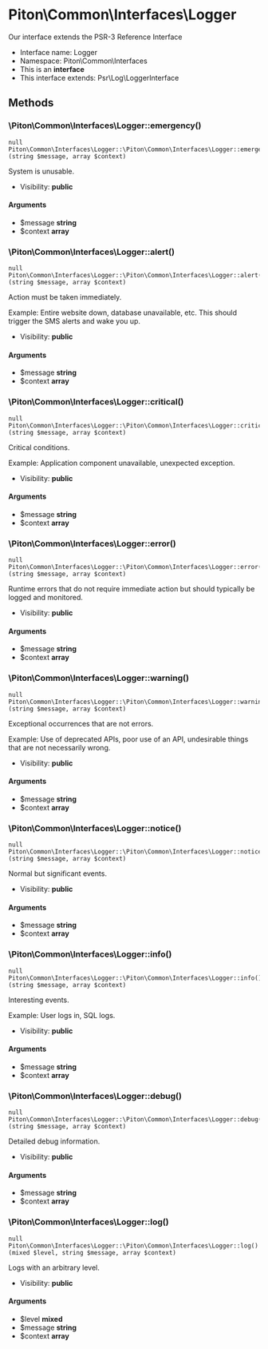 Piton\Common\Interfaces\Logger
===============

Our interface extends the PSR-3 Reference Interface




* Interface name: Logger
* Namespace: Piton\Common\Interfaces
* This is an **interface**
* This interface extends: Psr\Log\LoggerInterface





Methods
-------


### \Piton\Common\Interfaces\Logger::emergency()

```
null Piton\Common\Interfaces\Logger::\Piton\Common\Interfaces\Logger::emergency()(string $message, array $context)
```

System is unusable.



* Visibility: **public**

#### Arguments

* $message **string**
* $context **array**



### \Piton\Common\Interfaces\Logger::alert()

```
null Piton\Common\Interfaces\Logger::\Piton\Common\Interfaces\Logger::alert()(string $message, array $context)
```

Action must be taken immediately.

Example: Entire website down, database unavailable, etc. This should
trigger the SMS alerts and wake you up.

* Visibility: **public**

#### Arguments

* $message **string**
* $context **array**



### \Piton\Common\Interfaces\Logger::critical()

```
null Piton\Common\Interfaces\Logger::\Piton\Common\Interfaces\Logger::critical()(string $message, array $context)
```

Critical conditions.

Example: Application component unavailable, unexpected exception.

* Visibility: **public**

#### Arguments

* $message **string**
* $context **array**



### \Piton\Common\Interfaces\Logger::error()

```
null Piton\Common\Interfaces\Logger::\Piton\Common\Interfaces\Logger::error()(string $message, array $context)
```

Runtime errors that do not require immediate action but should typically
be logged and monitored.



* Visibility: **public**

#### Arguments

* $message **string**
* $context **array**



### \Piton\Common\Interfaces\Logger::warning()

```
null Piton\Common\Interfaces\Logger::\Piton\Common\Interfaces\Logger::warning()(string $message, array $context)
```

Exceptional occurrences that are not errors.

Example: Use of deprecated APIs, poor use of an API, undesirable things
that are not necessarily wrong.

* Visibility: **public**

#### Arguments

* $message **string**
* $context **array**



### \Piton\Common\Interfaces\Logger::notice()

```
null Piton\Common\Interfaces\Logger::\Piton\Common\Interfaces\Logger::notice()(string $message, array $context)
```

Normal but significant events.



* Visibility: **public**

#### Arguments

* $message **string**
* $context **array**



### \Piton\Common\Interfaces\Logger::info()

```
null Piton\Common\Interfaces\Logger::\Piton\Common\Interfaces\Logger::info()(string $message, array $context)
```

Interesting events.

Example: User logs in, SQL logs.

* Visibility: **public**

#### Arguments

* $message **string**
* $context **array**



### \Piton\Common\Interfaces\Logger::debug()

```
null Piton\Common\Interfaces\Logger::\Piton\Common\Interfaces\Logger::debug()(string $message, array $context)
```

Detailed debug information.



* Visibility: **public**

#### Arguments

* $message **string**
* $context **array**



### \Piton\Common\Interfaces\Logger::log()

```
null Piton\Common\Interfaces\Logger::\Piton\Common\Interfaces\Logger::log()(mixed $level, string $message, array $context)
```

Logs with an arbitrary level.



* Visibility: **public**

#### Arguments

* $level **mixed**
* $message **string**
* $context **array**


